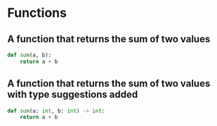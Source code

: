 # Functions

## A function that returns the sum of two values

```python
def sum(a, b):
    return a + b
```

## A function that returns the sum of two values with type suggestions added

```python
def sum(a: int, b: int) -> int:
    return a + b
```
